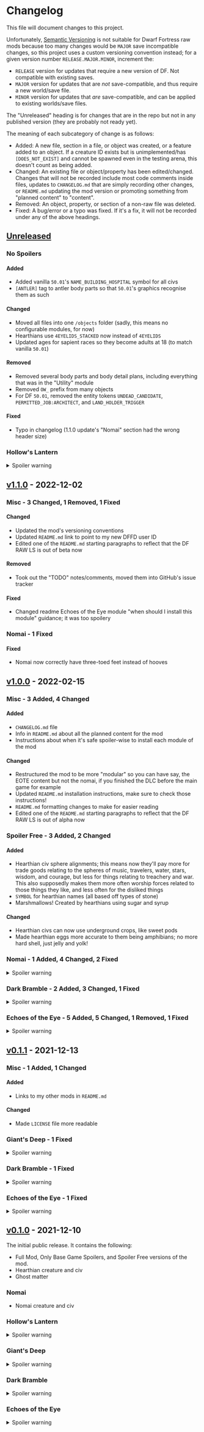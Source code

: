 # Changelog
This file will document changes to this project.

Unfortunately, [Semantic Versioning](https://semver.org/) is not suitable for Dwarf Fortress raw mods because too many changes would be `MAJOR` save incompatible changes, so this project uses a custom versioning convention instead; for a given version number `RELEASE.MAJOR.MINOR`, increment the:
- `RELEASE` version for updates that require a new version of DF. Not compatible with existing saves.
- `MAJOR` version for updates that are _not_ save-compatible, and thus require a new world/save file.
- `MINOR` version for updates that _are_ save-compatible, and can be applied to existing worlds/save files.

The "Unreleased" heading is for changes that are in the repo but not in any published version (they are probably not ready yet).

The meaning of each subcategory of change is as follows:
- Added: A new file, section in a file, or object was created, or a feature added to an object. If a creature ID exists but is unimplemented/has `[DOES_NOT_EXIST]` and cannot be spawned even in the testing arena, this doesn't count as being added.
- Changed: An existing file or object/property has been edited/changed. Changes that will not be recorded include most code comments inside files, updates to `CHANGELOG.md` that are simply recording other changes, or `README.md` updating the mod version or promoting something from "planned content" to "content".
- Removed: An object, property, or section of a non-raw file was deleted.
- Fixed: A bug/error or a typo was fixed. If it's a fix, it will not be recorded under any of the above headings.

## [Unreleased]

### No Spoilers

#### Added
- Added vanilla `50.01`'s `NAME_BUILDING_HOSPITAL` symbol for all civs
- `[ANTLER]` tag to antler body parts so that `50.01`'s graphics recognise them as such

#### Changed
- Moved all files into one `/objects` folder (sadly, this means no configurable modules, for now)
- Hearthians use `4EYELIDS_STACKED` now instead of `4EYELIDS`
- Updated ages for sapient races so they become adults at 18 (to match vanilla `50.01`)

#### Removed
- Removed several body parts and body detail plans, including everything that was in the "Utility" module
- Removed `OW_` prefix from many objects
- For DF `50.01`, removed the entity tokens `UNDEAD_CANDIDATE`, `PERMITTED_JOB:ARCHITECT`, and `LAND_HOLDER_TRIGGER`

#### Fixed
- Typo in changelog (1.1.0 update's "Nomai" section had the wrong header size)

### Hollow's Lantern

<details>
  <summary>Spoiler warning</summary>

#### Added
- Integration with DwarfCrafted (if using this mod at the same time, you get one extra type of Corrupted Cauldron)
- `STATE_COLOR` for native star platinum, for compatability with `50.01`
</details>

## [v1.1.0] - 2022-12-02

### Misc - 3 Changed, 1 Removed, 1 Fixed

#### Changed
- Updated the mod's versioning conventions
- Updated `README.md` link to point to my new DFFD user ID
- Edited one of the `README.md` starting paragraphs to reflect that the DF RAW LS is out of beta now

#### Removed
- Took out the "TODO" notes/comments, moved them into GitHub's issue tracker

#### Fixed
- Changed readme Echoes of the Eye module "when should I install this module" guidance; it was too spoilery

### Nomai - 1 Fixed

#### Fixed
- Nomai now correctly have three-toed feet instead of hooves

## [v1.0.0] - 2022-02-15

### Misc - 3 Added, 4 Changed

#### Added
- `CHANGELOG.md` file
- Info in `README.md` about all the planned content for the mod
- Instructions about when it's safe spoiler-wise to install each module of the mod

#### Changed
- Restructured the mod to be more "modular" so you can have say, the EOTE content but not the nomai, if you finished the DLC before the main game for example
- Updated `README.md` installation instructions, make sure to check those instructions!
- `README.md` formatting changes to make for easier reading
- Edited one of the `README.md` starting paragraphs to reflect that the DF RAW LS is out of alpha now

### Spoiler Free - 3 Added, 2 Changed

#### Added
- Hearthian civ sphere alignments; this means now they'll pay more for trade goods relating to the spheres of music, travelers, water, stars, wisdom, and courage, but less for things relating to treachery and war. This also supposedly makes them more often worship forces related to those things they like, and less often for the disliked things
- `SYMBOL` for hearthian names (all based off types of stone)
- Marshmallows! Created by hearthians using sugar and syrup

#### Changed
- Hearthian civs can now use underground crops, like sweet pods
- Made hearthian eggs more accurate to them being amphibians; no more hard shell, just jelly and yolk!

### Nomai - 1 Added, 4 Changed, 2 Fixed

<details>
  <summary>Spoiler warning</summary>

#### Added
- Nomaian civ sphere alignments; this works the same as for hearthians (pay more or less depending on the alignments), but in their case, they have a preference for spheres of wisdom, truth, scholarship, festivals, reverly, travelers, and the stars, whereas they dislike lies

#### Changed
- Changed nomaian civ to speak dwarven language (just so they're distinct from hearthians in language)
- Made nomaian bones more fragile (less dense, and lower impact/compressive yields/fracture points)
- Adjusted the `SYMBOL` set that the nomai use; they will now name temples, libraries and their civilizations/misc stuff after the concepts of thought and truth, and also the mythic in the case of temples
- Nomai now have variations in their antler sizes/proportions, making them more unique from one another

#### Fixed
- Nomaian antler material and tissue is now properly described as "antler" instead of "horn"
- Typo in nomai description saying "horns" instead of "antlers" corrected
</details>

### Dark Bramble - 2 Added, 3 Changed, 1 Fixed

<details>
  <summary>Spoiler warning</summary>

#### Added
- Gave anglerfish `[EXTRAVISION]` so that they're not basically helpless despite their size now
- Anglerfish tentacles and spiked rear fins, to be more accurate to their game anatomy!

#### Changed
- Made anglerfishes teeth much bigger/proportionally accurate
- Made anglerfish only spawn in "savage" oceans now
- Made anglerfish eggs more accurate to them being fish; no more hard eggshell, just jelly and yolk!

#### Fixed
- Fixed tissues for anglerfishes rod and lure; now the rod is made of skin, fat, muscle and bone, and the lure is a unique tissue
</details>

### Echoes of the Eye - 5 Added, 5 Changed, 1 Removed, 1 Fixed

<details>
  <summary>Spoiler warning</summary>

#### Added
- Info in `README.md` about the owlk civ "board game" toy (was already in the mod, just not mentioned)
- Some more owlk civ sphere alignments; unlike hearthians and nomai, they already had some, but now they _also_ will pay extra for/worship the spheres of rivers and the moon, and less for goods relating to death, murder, rebirth, and suicide
- Rappigs. Huge, 4-eyed creatures resembling pigs with the ears and tails of rabbits
- Dragonfish. Large (bigger than a human!) fish capable of flight, and which can breathe air. They are named for their fins, which bear a striking resemblance to the wings of a dragonfly
- Chordochestrions; a one-stringed instrument played with a bow, and it has an old-fashioned music box built into it

#### Changed
- Edited owlk arm, hand, finger and leg sizes; all are a big bigger/longer
- Adjusted owlk colors; their nails and hooves now share the same color as their finger scales, and their feathers and skin now have more variety in shades of green, as well as greys
- Put scales on the owlks lower legs and forearms
- The owlk civ no longer uses spears or maces, but in return now have access to pickaxes (for digging), greataxes, two-handed swords (well, _they_ only use one hand), halberds, and pikes
- Adjusted the `SYMBOL` set that owlks will use; they will now name a lot of things based on the concepts of protection, the mythic, mystery, light, and darkness

#### Removed
- Removed feathers from owlks forearms

#### Fixed
- Removed `LENGTH` body appearance modifier from owlks
</details>

## [v0.1.1] - 2021-12-13

### Misc - 1 Added, 1 Changed

#### Added
- Links to my other mods in `README.md`

#### Changed
- Made `LICENSE` file more readable

### Giant's Deep - 1 Fixed

<details>
  <summary>Spoiler warning</summary>

#### Fixed
- Removed `MUSCULAR_ONLY` from jellyfishes electricic shock "unconsciousness" symptom
</details>

### Dark Bramble - 1 Fixed

<details>
  <summary>Spoiler warning</summary>

#### Fixed
- Fixed anglerfish `CREATURE_TILE`
</details>

### Echoes of the Eye - 1 Fixed

<details>
  <summary>Spoiler warning</summary>

#### Fixed
- Removed empty argument from owlks horn length `BP_APPEARANCE_MODIFIER`
</details>

## [v0.1.0] - 2021-12-10
The initial public release. It contains the following:
- Full Mod, Only Base Game Spoilers, and Spoiler Free versions of the mod.
- Hearthian creature and civ
- Ghost matter

### Nomai
- Nomai creature and civ

### Hollow's Lantern
<details>
  <summary>Spoiler warning</summary>

- Star platinum metal and ore
</details>

### Giant's Deep
<details>
  <summary>Spoiler warning</summary>

- Giants Deep Jellyfish
</details>

### Dark Bramble
<details>
  <summary>Spoiler warning</summary>

- Bramble Anglerfish
</details>

### Echoes of the Eye
<details>
  <summary>Spoiler warning</summary>

- Owlk creature and civ
- "Echoes" boardgame, used by owlk civ
</details>

<!--Links-->
[Unreleased]: https://github.com/Crabman-DF-Mods/dwarven-wilds/compare/v1.1.0...HEAD
[v1.1.0]: https://github.com/Crabman-DF-Mods/dwarven-wilds/compare/v1.0.0...v1.1.0
[v1.0.0]: https://github.com/Crabman-DF-Mods/dwarven-wilds/compare/v0.1.1...v1.0.0
[v0.1.1]: https://github.com/Crabman-DF-Mods/dwarven-wilds/compare/v0.1.0...v0.1.1
[v0.1.0]: https://github.com/Crabman-DF-Mods/dwarven-wilds/releases/tag/v0.1.0
